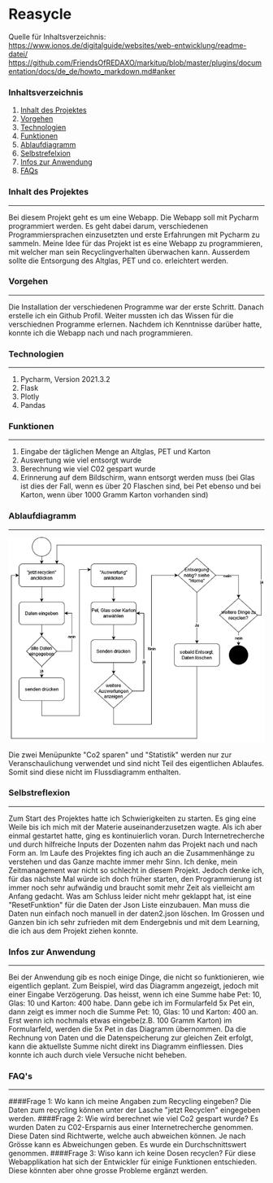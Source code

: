 # Reasycle
Quelle für Inhaltsverzeichnis: https://www.ionos.de/digitalguide/websites/web-entwicklung/readme-datei/
https://github.com/FriendsOfREDAXO/markitup/blob/master/plugins/documentation/docs/de_de/howto_markdown.md#anker





### Inhaltsverzeichnis
1. [Inhalt des Projektes](#inhalt-des-projektes)
2. [Vorgehen](#vorgehen)
3. [Technologien](#technologien)
4. [Funktionen](#funktionen)
5. [Ablaufdiagramm](#ablaufdiagramm)
6. [Selbstrefelxion](#selbstreflexion)
7. [Infos zur Anwendung](#infos-zur-anwendung)
8. [FAQs](#faqs)


<a name="inhalt-des-projektes"></a>
### Inhalt des Projektes
***
Bei diesem Projekt geht es um eine Webapp. Die Webapp soll mit Pycharm programmiert werden. 
Es geht dabei darum, verschiedenen Programmiersprachen einzusetzten und erste Erfahrungen mit Pycharm zu sammeln. 
Meine Idee für das Projekt ist es eine Webapp zu programmieren, mit welcher man 
sein Recyclingverhalten überwachen kann. Ausserdem sollte die Entsorgung des Altglas, PET und co. erleichtert werden. 

<a name="vorgehen"></a>
### Vorgehen
***
Die Installation der verschiedenen Programme war der erste Schritt. Danach erstelle ich ein Github Profil. Weiter mussten ich das Wissen für die verschiednen Programme erlernen. Nachdem ich Kenntnisse darüber hatte, konnte ich die Webapp nach und nach programmieren. 

<a name="technologien"></a>
### Technologien
***
1. Pycharm, Version 2021.3.2
2. Flask
3. Plotly
4. Pandas


<a name="funktionen"></a>
### Funktionen
***
1. Eingabe der täglichen Menge an Altglas, PET und Karton
2. Auswertung wie viel entsorgt wurde
3. Berechnung wie viel C02 gespart wurde
4. Erinnerung auf dem Bildschirm, wann entsorgt werden muss (bei Glas ist dies der Fall, wenn es
über 20 Flaschen sind, bei Pet ebenso und bei Karton, wenn über 1000 Gramm Karton vorhanden sind)

<a name="ablaufdiagramm"></a>
### Ablaufdiagramm
***

![BildAblauf](Untitled_Diagram.drawio.png)

Die zwei Menüpunkte "Co2 sparen" und "Statistik" werden nur zur 
Veranschaulichung verwendet und sind nicht Teil des eigentlichen 
Ablaufes. Somit sind diese nicht im Flussdiagramm
enthalten. 

<a name="selbstrefelxion"></a>
### Selbstreflexion
***
Zum Start des Projektes hatte ich Schwierigkeiten zu starten. Es ging eine Weile 
bis ich mich mit der Materie auseinanderzusetzen wagte. Als ich aber einmal gestartet
hatte, ging es kontinuierlich voran. Durch Internetrecherche und durch hilfreiche
Inputs der Dozenten nahm das Projekt nach und nach Form an. Im Laufe des Projektes
fing ich auch an die Zusammenhänge zu verstehen und das Ganze machte immer mehr Sinn. Ich denke,
mein Zeitmanagement war nicht so schlecht in diesem Projekt. Jedoch denke ich, für
das nächste Mal würde ich doch früher starten, den Programmierung ist immer noch
sehr aufwändig und braucht somit mehr Zeit als vielleicht am Anfang gedacht. Was am Schluss leider 
nicht mehr geklappt hat, ist eine "ResetFunktion" für die Daten der Json Liste einzubauen. Man muss
die Daten nun einfach noch manuell in der daten2.json löschen. Im Grossen
und Ganzen bin ich sehr zufrieden mit dem Endergebnis und mit dem Learning, die ich 
aus dem Projekt ziehen konnte. 

### Infos zur Anwendung 
***
Bei der Anwendung gib es noch einige Dinge, die nicht so funktionieren, wie eigentlich geplant. 
Zum Beispiel, wird das Diagramm angezeigt, jedoch mit einer Eingabe Verzögerung. 
Das heisst, wenn ich eine Summe habe Pet: 10, Glas: 10 und Karton: 400 habe. Dann gebe ich im Formularfeld 5x Pet ein, dann 
zeigt es immer noch die Summe Pet: 10, Glas: 10 und Karton: 400 an. Erst wenn ich nochmals etwas eingebe(z.B. 100 Gramm Karton) im 
Formularfeld, werden die 5x Pet in das Diagramm übernommen. Da die Rechnung von Daten und die Datenspeicherung zur gleichen Zeit erfolgt, kann die aktuellste Summe nicht direkt 
ins Diagramm einfliessen. Dies konnte ich auch durch viele Versuche nicht beheben. 

### FAQ's
***

####Frage 1: Wo kann ich meine Angaben zum Recycling eingeben?
Die Daten zum recycling können unter der Lasche "jetzt Recyclen" eingegeben werden. 
####Frage 2: Wie wird berechnet wie viel Co2 gespart wurde?
Es wurden Daten zu C02-Ersparnis aus einer Internetrecherche genommen. Diese Daten sind
Richtwerte, welche auch abweichen können. Je nach Grösse kann es Abweichungen geben. Es wurde
ein Durchschnittswert genommen. 
####Frage 3: Wiso kann ich keine Dosen recyclen?
Für diese Webapplikation hat sich der Entwickler für einige Funktionen entschieden. Diese
könnten aber ohne grosse Probleme ergänzt werden. 




